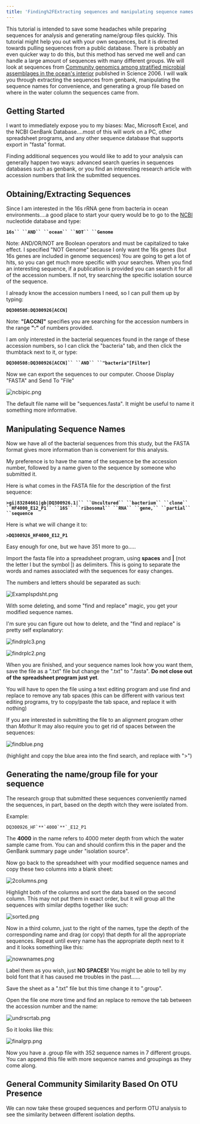 ```yaml
---
title: 'Finding%2FExtracting sequences and manipulating sequence names for analysis'
---
```

This tutorial is intended to save some headaches while preparing
sequences for analysis and generating name/group files quickly. This
tutorial might help you out with your own sequences, but it is directed
towards pulling sequences from a public database. There is probably an
even quicker way to do this, but this method has served me well and can
handle a large amount of sequences with many different groups. We will
look at sequences from [Community genomics among stratified microbial
assemblages in the ocean\'s
interior](http://www.ncbi.nlm.nih.gov/pubmed/16439655) published in
Science 2006. I will walk you through extracting the sequences from
genbank, manipulating the sequence names for convenience, and generating
a group file based on where in the water column the sequences came from.

## Getting Started

I want to immediately expose you to my biases: Mac, Microsoft Excel, and
the NCBI GenBank Database\....most of this will work on a PC, other
spreadsheet programs, and any other sequence database that supports
export in \"fasta\" format.

Finding additional sequences you would like to add to your analysis can
generally happen two ways: advanced search queries in sequences
databases such as genbank, or you find an interesting research article
with accession numbers that link the submitted sequences.

## Obtaining/Extracting Sequences

Since I am interested in the 16s rRNA gene from bacteria in ocean
environments\....a good place to start your query would be to go to the
[NCBI](http://www.ncbi.nlm.nih.gov/) nucleotide database and type:

**`16s`` ``AND`` ``ocean`` ``NOT`` ``Genome`**

Note: AND/OR/NOT are Boolean operators and must be capitalized to take
effect. I specified \"NOT Genome\" because I only want the 16s genes
(but 16s genes are included in genome sequences) You are going to get a
lot of hits, so you can get much more specific with your searches. When
you find an interesting sequence, if a publication is provided you can
search it for all of the accession numbers. If not, try searching the
specific isolation source of the sequence.

I already know the accession numbers I need, so I can pull them up by
typing:

**`DQ300508:DQ300926[ACCN]`**

Note: **\"\[ACCN\]\"** specifies you are searching for the accession
numbers in the range **\":\"** of numbers provided.

I am only interested in the bacterial sequences found in the range of
these accession numbers, so I can click the \"bacteria\" tab, and then
click the thumbtack next to it, or type:

**`DQ300508:DQ300926[ACCN]`` ``AND`` ``"bacteria"[Filter]`**

Now we can export the sequences to our computer. Choose Display
\"FASTA\" and Send To \"File\"

![](ncbipic.png "ncbipic.png")

The default file name will be \"sequences.fasta\". It might be useful to
name it something more informative.

## Manipulating Sequence Names

Now we have all of the bacterial sequences from this study, but the
FASTA format gives more information than is convenient for this
analysis.

My preference is to have the name of the sequence be the accession
number, followed by a name given to the sequence by someone who
submitted it.

Here is what comes in the FASTA file for the description of the first
sequence:

**`>gi|83284661|gb|DQ300926.1|`` ``Uncultured`` ``bacterium`` ``clone`` ``HF4000_E12_P1`` ``16S`` ``ribosomal`` ``RNA`` ``gene,`` ``partial`` ``sequence`**

Here is what we will change it to:

**`>DQ300926_HF4000_E12_P1`**

Easy enough for one, but we have 351 more to go\.....

Import the fasta file into a spreadsheet program, using **spaces** and
**\|** (not the letter I but the symbol \|) as delimiters. This is going
to separate the words and names associated with the sequences for easy
changes.

The numbers and letters should be separated as such:

![`Examplspdsht.png`](Examplspdsht.png "Examplspdsht.png")

With some deleting, and some \"find and replace\" magic, you get your
modified sequence names.

I\'m sure you can figure out how to delete, and the \"find and replace\"
is pretty self explanatory:

![`findrplc3.png`](findrplc3.png "findrplc3.png")

![`findrplc2.png`](findrplc2.png "findrplc2.png")

When you are finished, and your sequence names look how you want them,
save the file as a \".txt\" file but change the \".txt\" to \".fasta\".
**Do not close out of the spreadsheet program just yet**.

You will have to open the file using a text editing program and use find
and replace to remove any tab spaces (this can be different with various
text editing programs, try to copy/paste the tab space, and replace it
with nothing)

If you are interested in submitting the file to an alignment program
other than *Mothur* It may also require you to get rid of spaces between
the sequences:

![`findblue.png`](findblue.png "findblue.png")

(highlight and copy the blue area into the find search, and replace with
\"\>\")

## Generating the name/group file for your sequence

The research group that submitted these sequences conveniently named the
sequences, in part, based on the depth witch they were isolated from.

Example:

    DQ300926_HF`**`4000`**`_E12_P1

The **4000** in the name refers to 4000 meter depth from which the water
sample came from. You can and should confirm this in the paper and the
GenBank summary page under \"isolation source\".

Now go back to the spreadsheet with your modified sequence names and
copy these two columns into a blank sheet:

![`2columns.png`](2columns.png "2columns.png")

Highlight both of the columns and sort the data based on the second
column. This may not put them in exact order, but it will group all the
sequences with similar depths together like such:

![`sorted.png`](sorted.png "sorted.png")

Now in a third column, just to the right of the names, type the depth of
the corresponding name and drag (or copy) that depth for all the
appropriate sequences. Repeat until every name has the appropriate depth
next to it and it looks something like this:

![`nowwnames.png`](nowwnames.png "nowwnames.png")

Label them as you wish, just **NO SPACES!** You might be able to tell by
my bold font that it has caused me troubles in the past\...\...

Save the sheet as a \".txt\" file but this time change it to \".group\".

Open the file one more time and find an replace to remove the tab
between the accession number and the name:

![`undrscrtab.png`](undrscrtab.png "undrscrtab.png")

So it looks like this:

![`finalgrp.png`](finalgrp.png "finalgrp.png")

Now you have a .group file with 352 sequence names in 7 different
groups. You can append this file with more sequence names and groupings
as they come along.

## General Community Similarity Based On OTU Presence

We can now take these grouped sequences and perform OTU analysis to see
the similarity between different isolation depths.
